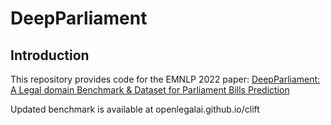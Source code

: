 # DeepParliament

## Introduction

This repository provides code for the EMNLP 2022 paper: [DeepParliament: A Legal domain Benchmark & Dataset for Parliament Bills Prediction](https://arxiv.org/abs/)

Updated benchmark is available at openlegalai.github.io/clift
